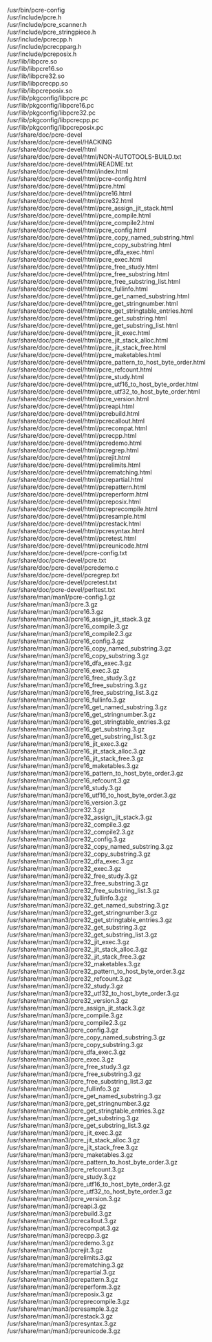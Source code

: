 /usr/bin/pcre-config  
/usr/include/pcre.h  
/usr/include/pcre\_scanner.h  
/usr/include/pcre\_stringpiece.h  
/usr/include/pcrecpp.h  
/usr/include/pcrecpparg.h  
/usr/include/pcreposix.h  
/usr/lib/libpcre.so  
/usr/lib/libpcre16.so  
/usr/lib/libpcre32.so  
/usr/lib/libpcrecpp.so  
/usr/lib/libpcreposix.so  
/usr/lib/pkgconfig/libpcre.pc  
/usr/lib/pkgconfig/libpcre16.pc  
/usr/lib/pkgconfig/libpcre32.pc  
/usr/lib/pkgconfig/libpcrecpp.pc  
/usr/lib/pkgconfig/libpcreposix.pc  
/usr/share/doc/pcre-devel  
/usr/share/doc/pcre-devel/HACKING  
/usr/share/doc/pcre-devel/html  
/usr/share/doc/pcre-devel/html/NON-AUTOTOOLS-BUILD.txt  
/usr/share/doc/pcre-devel/html/README.txt  
/usr/share/doc/pcre-devel/html/index.html  
/usr/share/doc/pcre-devel/html/pcre-config.html  
/usr/share/doc/pcre-devel/html/pcre.html  
/usr/share/doc/pcre-devel/html/pcre16.html  
/usr/share/doc/pcre-devel/html/pcre32.html  
/usr/share/doc/pcre-devel/html/pcre\_assign\_jit\_stack.html  
/usr/share/doc/pcre-devel/html/pcre\_compile.html  
/usr/share/doc/pcre-devel/html/pcre\_compile2.html  
/usr/share/doc/pcre-devel/html/pcre\_config.html  
/usr/share/doc/pcre-devel/html/pcre\_copy\_named\_substring.html  
/usr/share/doc/pcre-devel/html/pcre\_copy\_substring.html  
/usr/share/doc/pcre-devel/html/pcre\_dfa\_exec.html  
/usr/share/doc/pcre-devel/html/pcre\_exec.html  
/usr/share/doc/pcre-devel/html/pcre\_free\_study.html  
/usr/share/doc/pcre-devel/html/pcre\_free\_substring.html  
/usr/share/doc/pcre-devel/html/pcre\_free\_substring\_list.html  
/usr/share/doc/pcre-devel/html/pcre\_fullinfo.html  
/usr/share/doc/pcre-devel/html/pcre\_get\_named\_substring.html  
/usr/share/doc/pcre-devel/html/pcre\_get\_stringnumber.html  
/usr/share/doc/pcre-devel/html/pcre\_get\_stringtable\_entries.html  
/usr/share/doc/pcre-devel/html/pcre\_get\_substring.html  
/usr/share/doc/pcre-devel/html/pcre\_get\_substring\_list.html  
/usr/share/doc/pcre-devel/html/pcre\_jit\_exec.html  
/usr/share/doc/pcre-devel/html/pcre\_jit\_stack\_alloc.html  
/usr/share/doc/pcre-devel/html/pcre\_jit\_stack\_free.html  
/usr/share/doc/pcre-devel/html/pcre\_maketables.html  
/usr/share/doc/pcre-devel/html/pcre\_pattern\_to\_host\_byte\_order.html  
/usr/share/doc/pcre-devel/html/pcre\_refcount.html  
/usr/share/doc/pcre-devel/html/pcre\_study.html  
/usr/share/doc/pcre-devel/html/pcre\_utf16\_to\_host\_byte\_order.html  
/usr/share/doc/pcre-devel/html/pcre\_utf32\_to\_host\_byte\_order.html  
/usr/share/doc/pcre-devel/html/pcre\_version.html  
/usr/share/doc/pcre-devel/html/pcreapi.html  
/usr/share/doc/pcre-devel/html/pcrebuild.html  
/usr/share/doc/pcre-devel/html/pcrecallout.html  
/usr/share/doc/pcre-devel/html/pcrecompat.html  
/usr/share/doc/pcre-devel/html/pcrecpp.html  
/usr/share/doc/pcre-devel/html/pcredemo.html  
/usr/share/doc/pcre-devel/html/pcregrep.html  
/usr/share/doc/pcre-devel/html/pcrejit.html  
/usr/share/doc/pcre-devel/html/pcrelimits.html  
/usr/share/doc/pcre-devel/html/pcrematching.html  
/usr/share/doc/pcre-devel/html/pcrepartial.html  
/usr/share/doc/pcre-devel/html/pcrepattern.html  
/usr/share/doc/pcre-devel/html/pcreperform.html  
/usr/share/doc/pcre-devel/html/pcreposix.html  
/usr/share/doc/pcre-devel/html/pcreprecompile.html  
/usr/share/doc/pcre-devel/html/pcresample.html  
/usr/share/doc/pcre-devel/html/pcrestack.html  
/usr/share/doc/pcre-devel/html/pcresyntax.html  
/usr/share/doc/pcre-devel/html/pcretest.html  
/usr/share/doc/pcre-devel/html/pcreunicode.html  
/usr/share/doc/pcre-devel/pcre-config.txt  
/usr/share/doc/pcre-devel/pcre.txt  
/usr/share/doc/pcre-devel/pcredemo.c  
/usr/share/doc/pcre-devel/pcregrep.txt  
/usr/share/doc/pcre-devel/pcretest.txt  
/usr/share/doc/pcre-devel/perltest.txt  
/usr/share/man/man1/pcre-config.1.gz  
/usr/share/man/man3/pcre.3.gz  
/usr/share/man/man3/pcre16.3.gz  
/usr/share/man/man3/pcre16\_assign\_jit\_stack.3.gz  
/usr/share/man/man3/pcre16\_compile.3.gz  
/usr/share/man/man3/pcre16\_compile2.3.gz  
/usr/share/man/man3/pcre16\_config.3.gz  
/usr/share/man/man3/pcre16\_copy\_named\_substring.3.gz  
/usr/share/man/man3/pcre16\_copy\_substring.3.gz  
/usr/share/man/man3/pcre16\_dfa\_exec.3.gz  
/usr/share/man/man3/pcre16\_exec.3.gz  
/usr/share/man/man3/pcre16\_free\_study.3.gz  
/usr/share/man/man3/pcre16\_free\_substring.3.gz  
/usr/share/man/man3/pcre16\_free\_substring\_list.3.gz  
/usr/share/man/man3/pcre16\_fullinfo.3.gz  
/usr/share/man/man3/pcre16\_get\_named\_substring.3.gz  
/usr/share/man/man3/pcre16\_get\_stringnumber.3.gz  
/usr/share/man/man3/pcre16\_get\_stringtable\_entries.3.gz  
/usr/share/man/man3/pcre16\_get\_substring.3.gz  
/usr/share/man/man3/pcre16\_get\_substring\_list.3.gz  
/usr/share/man/man3/pcre16\_jit\_exec.3.gz  
/usr/share/man/man3/pcre16\_jit\_stack\_alloc.3.gz  
/usr/share/man/man3/pcre16\_jit\_stack\_free.3.gz  
/usr/share/man/man3/pcre16\_maketables.3.gz  
/usr/share/man/man3/pcre16\_pattern\_to\_host\_byte\_order.3.gz  
/usr/share/man/man3/pcre16\_refcount.3.gz  
/usr/share/man/man3/pcre16\_study.3.gz  
/usr/share/man/man3/pcre16\_utf16\_to\_host\_byte\_order.3.gz  
/usr/share/man/man3/pcre16\_version.3.gz  
/usr/share/man/man3/pcre32.3.gz  
/usr/share/man/man3/pcre32\_assign\_jit\_stack.3.gz  
/usr/share/man/man3/pcre32\_compile.3.gz  
/usr/share/man/man3/pcre32\_compile2.3.gz  
/usr/share/man/man3/pcre32\_config.3.gz  
/usr/share/man/man3/pcre32\_copy\_named\_substring.3.gz  
/usr/share/man/man3/pcre32\_copy\_substring.3.gz  
/usr/share/man/man3/pcre32\_dfa\_exec.3.gz  
/usr/share/man/man3/pcre32\_exec.3.gz  
/usr/share/man/man3/pcre32\_free\_study.3.gz  
/usr/share/man/man3/pcre32\_free\_substring.3.gz  
/usr/share/man/man3/pcre32\_free\_substring\_list.3.gz  
/usr/share/man/man3/pcre32\_fullinfo.3.gz  
/usr/share/man/man3/pcre32\_get\_named\_substring.3.gz  
/usr/share/man/man3/pcre32\_get\_stringnumber.3.gz  
/usr/share/man/man3/pcre32\_get\_stringtable\_entries.3.gz  
/usr/share/man/man3/pcre32\_get\_substring.3.gz  
/usr/share/man/man3/pcre32\_get\_substring\_list.3.gz  
/usr/share/man/man3/pcre32\_jit\_exec.3.gz  
/usr/share/man/man3/pcre32\_jit\_stack\_alloc.3.gz  
/usr/share/man/man3/pcre32\_jit\_stack\_free.3.gz  
/usr/share/man/man3/pcre32\_maketables.3.gz  
/usr/share/man/man3/pcre32\_pattern\_to\_host\_byte\_order.3.gz  
/usr/share/man/man3/pcre32\_refcount.3.gz  
/usr/share/man/man3/pcre32\_study.3.gz  
/usr/share/man/man3/pcre32\_utf32\_to\_host\_byte\_order.3.gz  
/usr/share/man/man3/pcre32\_version.3.gz  
/usr/share/man/man3/pcre\_assign\_jit\_stack.3.gz  
/usr/share/man/man3/pcre\_compile.3.gz  
/usr/share/man/man3/pcre\_compile2.3.gz  
/usr/share/man/man3/pcre\_config.3.gz  
/usr/share/man/man3/pcre\_copy\_named\_substring.3.gz  
/usr/share/man/man3/pcre\_copy\_substring.3.gz  
/usr/share/man/man3/pcre\_dfa\_exec.3.gz  
/usr/share/man/man3/pcre\_exec.3.gz  
/usr/share/man/man3/pcre\_free\_study.3.gz  
/usr/share/man/man3/pcre\_free\_substring.3.gz  
/usr/share/man/man3/pcre\_free\_substring\_list.3.gz  
/usr/share/man/man3/pcre\_fullinfo.3.gz  
/usr/share/man/man3/pcre\_get\_named\_substring.3.gz  
/usr/share/man/man3/pcre\_get\_stringnumber.3.gz  
/usr/share/man/man3/pcre\_get\_stringtable\_entries.3.gz  
/usr/share/man/man3/pcre\_get\_substring.3.gz  
/usr/share/man/man3/pcre\_get\_substring\_list.3.gz  
/usr/share/man/man3/pcre\_jit\_exec.3.gz  
/usr/share/man/man3/pcre\_jit\_stack\_alloc.3.gz  
/usr/share/man/man3/pcre\_jit\_stack\_free.3.gz  
/usr/share/man/man3/pcre\_maketables.3.gz  
/usr/share/man/man3/pcre\_pattern\_to\_host\_byte\_order.3.gz  
/usr/share/man/man3/pcre\_refcount.3.gz  
/usr/share/man/man3/pcre\_study.3.gz  
/usr/share/man/man3/pcre\_utf16\_to\_host\_byte\_order.3.gz  
/usr/share/man/man3/pcre\_utf32\_to\_host\_byte\_order.3.gz  
/usr/share/man/man3/pcre\_version.3.gz  
/usr/share/man/man3/pcreapi.3.gz  
/usr/share/man/man3/pcrebuild.3.gz  
/usr/share/man/man3/pcrecallout.3.gz  
/usr/share/man/man3/pcrecompat.3.gz  
/usr/share/man/man3/pcrecpp.3.gz  
/usr/share/man/man3/pcredemo.3.gz  
/usr/share/man/man3/pcrejit.3.gz  
/usr/share/man/man3/pcrelimits.3.gz  
/usr/share/man/man3/pcrematching.3.gz  
/usr/share/man/man3/pcrepartial.3.gz  
/usr/share/man/man3/pcrepattern.3.gz  
/usr/share/man/man3/pcreperform.3.gz  
/usr/share/man/man3/pcreposix.3.gz  
/usr/share/man/man3/pcreprecompile.3.gz  
/usr/share/man/man3/pcresample.3.gz  
/usr/share/man/man3/pcrestack.3.gz  
/usr/share/man/man3/pcresyntax.3.gz  
/usr/share/man/man3/pcreunicode.3.gz  
